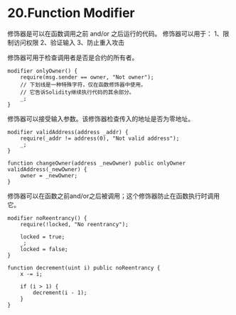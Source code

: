 # 20.Function Modifier

修饰器是可以在函数调用之前 and/or 之后运行的代码。
修饰器可以用于：
1、限制访问权限
2、验证输入
3、防止重入攻击

修饰器可用于检查调用者是否是合约的所有者。

```solidity
modifier onlyOwner() {
    require(msg.sender == owner, "Not owner");
    // 下划线是一种特殊字符，仅在函数修饰器中使用，
    // 它告诉Solidity继续执行代码的其余部分。
    _;
}
```

修饰器可以接受输入参数。该修饰器检查传入的地址是否为零地址。

```solidity
modifier validAddress(address _addr) {
    require(_addr != address(0), "Not valid address");
    _;
}

function changeOwner(address _newOwner) public onlyOwner validAddress(_newOwner) {
    owner = _newOwner;
}
```
修饰器可以在函数之前and/or之后被调用；这个修饰器防止在函数执行时调用它。
```solidity
modifier noReentrancy() {
    require(!locked, "No reentrancy");

    locked = true;
    _;
    locked = false;
}

function decrement(uint i) public noReentrancy {
    x -= i;

    if (i > 1) {
        decrement(i - 1);
    }
}
```
